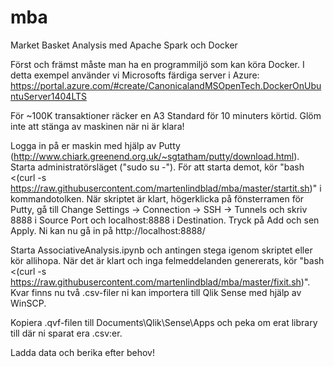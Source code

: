 # mba
Market Basket Analysis med Apache Spark och Docker

Först och främst måste man ha en programmiljö som kan köra Docker.
I detta exempel använder vi Microsofts färdiga server i Azure: https://portal.azure.com/#create/CanonicalandMSOpenTech.DockerOnUbuntuServer1404LTS

För ~100K transaktioner räcker en A3 Standard för 10 minuters körtid. Glöm inte att stänga av maskinen när ni är klara!

Logga in på er maskin med hjälp av Putty (http://www.chiark.greenend.org.uk/~sgtatham/putty/download.html).
Starta administratörsläget ("sudo su -").
För att starta demot, kör "bash <(curl -s https://raw.githubusercontent.com/martenlindblad/mba/master/startit.sh)" i kommandotolken.
När skriptet är klart, högerklicka på fönsterramen för Putty, gå till Change Settings -> Connection -> SSH -> Tunnels och skriv 8888 i Source Port och localhost:8888 i Destination. Tryck på Add och sen Apply. 
Ni kan nu gå in på http://localhost:8888/

Starta AssociativeAnalysis.ipynb och antingen stega igenom skriptet eller kör allihopa.
När det är klart och inga felmeddelanden genererats, kör "bash <(curl -s https://raw.githubusercontent.com/martenlindblad/mba/master/fixit.sh)".
Kvar finns nu två .csv-filer ni kan importera till Qlik Sense med hjälp av WinSCP.

Kopiera .qvf-filen till Documents\Qlik\Sense\Apps och peka om erat library till där ni sparat era .csv:er.

Ladda data och berika efter behov!
